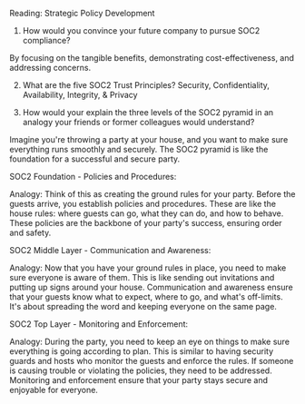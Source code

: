 Reading: Strategic Policy Development

1. How would you convince your future company to pursue SOC2 compliance?

By focusing on the tangible benefits, demonstrating cost-effectiveness, and addressing concerns.


2. What are the five SOC2 Trust Principles?
Security, Confidentiality, Availability, Integrity, & Privacy


3. How would your explain the three levels of the SOC2 pyramid in an analogy your friends or former colleagues would understand?

Imagine you're throwing a party at your house, and you want to make sure everything runs smoothly and securely. The SOC2 pyramid is like the foundation for a successful and secure party.

SOC2 Foundation - Policies and Procedures:

Analogy: Think of this as creating the ground rules for your party. Before the guests arrive, you establish policies and procedures. These are like the house rules: where guests can go, what they can do, and how to behave. These policies are the backbone of your party's success, ensuring order and safety.

SOC2 Middle Layer - Communication and Awareness:

Analogy: Now that you have your ground rules in place, you need to make sure everyone is aware of them. This is like sending out invitations and putting up signs around your house. Communication and awareness ensure that your guests know what to expect, where to go, and what's off-limits. It's about spreading the word and keeping everyone on the same page.

SOC2 Top Layer - Monitoring and Enforcement:

Analogy: During the party, you need to keep an eye on things to make sure everything is going according to plan. This is similar to having security guards and hosts who monitor the guests and enforce the rules. If someone is causing trouble or violating the policies, they need to be addressed. Monitoring and enforcement ensure that your party stays secure and enjoyable for everyone.